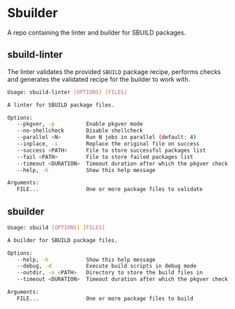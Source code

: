 # Sbuilder

A repo containing the linter and builder for SBUILD packages.

## sbuild-linter

The linter validates the provided `SBUILD` package recipe, performs checks and generates the validated recipe for the builder to work with.

```sh
Usage: sbuild-linter [OPTIONS] [FILES]

A linter for SBUILD package files.

Options:
   --pkgver, -p          Enable pkgver mode
   --no-shellcheck       Disable shellcheck
   --parallel <N>        Run N jobs in parallel (default: 4)
   --inplace, -i         Replace the original file on success
   --success <PATH>      File to store successful packages list
   --fail <PATH>         File to store failed packages list
   --timeout <DURATION>  Timeout duration after which the pkgver check exits
   --help, -h            Show this help message

Arguments:
   FILE...               One or more package files to validate
```

## sbuilder

```sh
Usage: sbuild [OPTIONS] [FILES]

A builder for SBUILD package files.

Options:
   --help, -h            Show this help message
   --debug, -d           Execute build scripts in debug mode
   --outdir, -o <PATH>   Directory to store the build files in
   --timeout <DURATION>  Timeout duration after which the pkgver check exits

Arguments:
   FILE...               One or more package files to build
```
